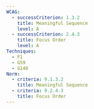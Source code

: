 ```yaml
---
WCAG:
  - successCriterion: 1.3.2
    title: Meaningful Sequence
    level: A
  - successCriterion: 2.4.3
    title: Focus Order
    level: A
Techniques:
  - F1
  - G59
  - G140
Norm:
  - criteria: 9.1.3.2
    title: Meaningful Sequence
  - criteria: 9.2.4.3
    title: Focus Order
---
```

